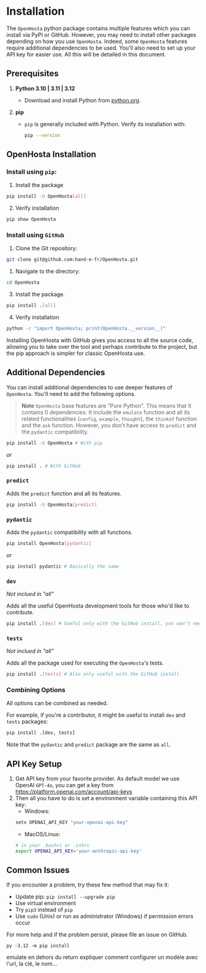 # Installation

The `OpenHosta` python package contains multiple features which you can install via PyPI or GitHub. However, you may need to install other packages depending on how you use `OpenHosta`. Indeed, some `OpenHosta` features require additional dependencies to be used. You'll also need to set up your API key for easier use.
All this will be detailed in this document.

## Prerequisites

1. **Python 3.10 | 3.11 | 3.12**
   - Download and install Python from [python.org](https://www.python.org/downloads/).

2. **pip**
   - `pip` is generally included with Python. Verify its installation with:
     ```sh
     pip --version
     ```

## OpenHosta Installation

### **Install using `pip`**:
  1. Install the package
  ```sh
  pip install -U OpenHosta[all]
  ```
  2. Verify installation
  ```sh
  pip show OpenHosta
  ```
### **Install using `GitHub`**
  1. Clone the Git repository:

  ```sh
  git clone git@github.com:hand-e-fr/OpenHosta.git
  ```

  1. Navigate to the directory:

  ```sh
  cd OpenHosta
  ```

  3. Install the package.

  ```sh
  pip install .[all]
  ```

  4. Verify installation

  ```sh
  python -c "import OpenHosta; print(OpenHosta.__version__)"
  ```

Installing OpenHosta with GitHub gives you access to all the source code, allowing you to take over the tool and perhaps contribute to the project, but the pip approach is simpler for classic OpenHosta use.

## Additional Dependencies

You can install additional dependencies to use deeper features of `OpenHosta`. You'll need to add the following options.

> **Note**
> `OpenHosta` base features are "Pure Python". This means that it contains 0 dependencies. It include the `emulate` function and all its related functionalities (`config`, `example`, `thought`), the `thinkof` function and the `ask` function. 
> However, you don't have access to `predict` and the `pydantic` compatibility.
```sh
pip install -U OpenHosta # With pip
```
*or* 
```sh
pip install . # With GitHub
```

### `predict`

Adds the `predict` function and all its features.
```sh
pip install -U OpenHosta[predict]
```

### `pydantic`

Adds the `pydantic` compatibility with all functions.
```sh
pip install OpenHosta[pydantic]
```
*or*
```sh
pip install pydantic # Basically the same
```

### `dev`

*Not inclued in "all"*

Adds all the useful OpenHosta development tools for those who'd like to contribute.
```sh
pip install .[dev] # Useful only with the GitHub install, yon won't need it if you're not interested in contributing for OpenHosta 
```

### `tests`

*Not inclued in "all"*

Adds all the package used for executing the `OpenHosta`'s tests.
```sh
pip install .[tests] # Also only useful with the GitHub install
```

### Combining Options

All options can be combined as needed.

For example, if you're a contributor, it might be useful to install `dev` and `tests` packages:
```sh
pip install .[dev, tests]
```
Note that the `pydantic` and `predict` package are the same as `all`.

## API Key Setup

1. Get API key from your favorite provider. As default model we use OpenAI `GPT-4o`, you can get a key from https://platform.openai.com/account/api-keys
2. Then all you have to do is set a environment variable containing this API key:
   - Windows:
    ```sh
    setx OPENAI_API_KEY "your-openai-api-key"
    ```
   - MacOS/Linux:
    ```sh
    # in your .bashrc or .zshrc
    export OPENAI_API_KEY='your-anthropic-api-key'
    ```

## Common Issues

If you encounter a problem, try these few method that may fix it:

- Update pip: ``pip install --upgrade pip``
- Use virtual environment
- Try ``pip3`` instead of ``pip``
- Use ``sudo`` (Unix) or run as administrator (Windows) if permission errors occur

For more help and if the problem persist, please file an issue on GitHub.

```
py -3.12 -m pip install
```

emulate en dehors du return 
expliquer comment configurer un modèle avec l'url, la clé, le nom...